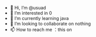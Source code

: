 - 👋 Hi, I’m @usuad
- 👀 I’m interested in 0
- 🌱 I’m currently learning java
- 💞️ I’m looking to collaborate on nothing
- 📫 How to reach me ：this on

<!---
usuad/usuad is a ✨ special ✨ repository because its `README.md` (this file) appears on your GitHub profile.
You can click the Preview link to take a look at your changes.
--->
